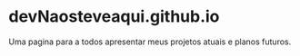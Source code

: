 # devNaosteveaqui.github.io
Uma pagina para a todos apresentar meus projetos atuais e planos futuros.
